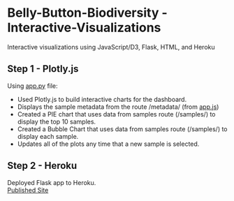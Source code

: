 # Belly-Button-Biodiversity - Interactive-Visualizations
Interactive visualizations using JavaScript/D3, Flask, HTML, and Heroku

## Step 1 - Plotly.js ##

Using [app.py](https://github.com/hollybergen/Belly-Button-Biodiversity-Interactive-Visualizations/blob/master/app.py) file:
* Used Plotly.js to build interactive charts for the dashboard.
* Displays the sample metadata from the route /metadata/<sample> (from [app.js](https://github.com/hollybergen/Belly-Button-Biodiversity-Interactive-Visualizations/blob/master/static/js/app.js))
* Created a PIE chart that uses data from samples route (/samples/<sample>) to display the top 10 samples.
* Created a Bubble Chart that uses data from samples route (/samples/<sample>) to display each sample.
* Updates all of the plots any time that a new sample is selected.

## Step 2 - Heroku ##

Deployed Flask app to Heroku. <br>
[Published Site](https://belly-button-div-app.herokuapp.com/)
